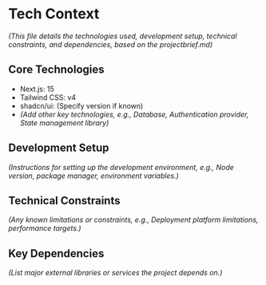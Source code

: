 # Tech Context

_(This file details the technologies used, development setup, technical
constraints, and dependencies, based on the projectbrief.md)_

## Core Technologies

- Next.js: 15
- Tailwind CSS: v4
- shadcn/ui: (Specify version if known)
- _(Add other key technologies, e.g., Database, Authentication provider, State
  management library)_

## Development Setup

_(Instructions for setting up the development environment, e.g., Node version,
package manager, environment variables.)_

## Technical Constraints

_(Any known limitations or constraints, e.g., Deployment platform limitations,
performance targets.)_

## Key Dependencies

_(List major external libraries or services the project depends on.)_
